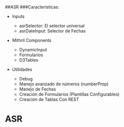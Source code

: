 ##ASR
###Características:

- Inputs
    - asrSelector: El selector universal
    - asrDateInput: Selector de Fechas


- Mithril Components
    - DynamicInput
    - Formularios
    - D3Tables


- Utilidades 
    - Debug
    - Manejo avanzado de números (numberProp)
    - Manejo de Fechas
    - Creación de Formularios (Plantillas Configurables)
    - Creación de Tablas Con REST

# ASR
